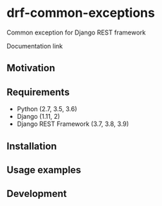 drf-common-exceptions
===

Common exception for Django REST framework

Documentation link
<!-- TODO: -->

## Motivation

<!-- TODO: -->

## Requirements

- Python (2.7, 3.5, 3.6)
- Django (1.11, 2)
- Django REST Framework (3.7, 3.8, 3.9)

## Installation

<!-- TODO: -->

## Usage examples

<!-- TODO: -->

## Development
<!-- TODO: -->
